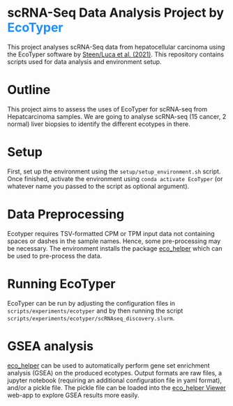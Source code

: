 # scRNA-Seq Data Analysis Project by <font style="color:DodgerBlue;">EcoTyper</font>


This project analyses scRNA-Seq data from hepatocellular carcinoma using the EcoTyper software by [Steen/Luca et al. (2021)](https://www.cell.com/cancer-cell/fulltext/S1535-6108(21)00451-7). This repository contains scripts used for data analysis and environment setup. 

# Outline

This project aims to assess the uses of EcoTyper for scRNA-seq from  Hepatcarcinoma samples. We are going to analyse scRNA-seq (15 cancer, 2 normal) liver biopsies to identify the different ecotypes in there. 

# Setup 
First, set up the environment using the `setup/setup_environment.sh` script. Once finished, activate the environment using `conda activate EcoTyper` (or whatever name you passed to the script as optional argument). 

# Data Preprocessing

Ecotyper requires TSV-formatted CPM or TPM input data not containing spaces or dashes in the sample names. Hence, some pre-processing may be necessary. The environment installs the package [eco_helper](https://github.com/NoahHenrikKleinschmidt/eco_helper) which can be used to pre-process the data. 

# Running EcoTyper

EcoTyper can be run by adjusting the configuration files in `scripts/experiments/ecotyper` and by then running the script `scripts/experiments/ecotyper/scRNAseq_discovery.slurm`. 

# GSEA analysis

[eco_helper](https://github.com/NoahHenrikKleinschmidt/eco_helper) can be used to automatically perform gene set enrichment analysis (GSEA) on the produced ecotypes. Output formats are raw files, a jupyter notebook (requiring an additional configuration file in yaml format), and/or a pickle file. The pickle file can be loaded into the [eco_helper Viewer](https://github.com/NoahHenrikKleinschmidt/eco_helper_viewer) web-app to explore GSEA results more easily. 


